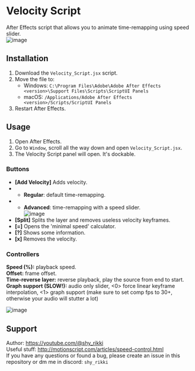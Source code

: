 # Velocity Script
After Effects script that allows you to animate time-remapping using speed slider.  
![image](https://github.com/eirisocherry/velocity-script/assets/115040224/81934aea-8e62-4647-97d9-1a03598343e3)  


## Installation
1. Download the `Velocity_Script.jsx` script.  
2. Move the file to:  
   - Windows: `C:\Program Files\Adobe\Adobe After Effects <version>\Support Files\Scripts\ScriptUI Panels`  
   - macOS: `/Applications/Adobe After Effects <version>/Scripts/ScriptUI Panels`  
3. Restart After Effects.  

## Usage
1. Open After Effects.  
2. Go to `Window`, scroll all the way down and open `Velocity_Script.jsx`.  
3. The Velocity Script panel will open. It's dockable.  

### Buttons
- **[Add Velocity]** Adds velocity.  
- - **Regular**: default time-remapping.  
- - **Advanced**: time-remapping with a speed slider.  
![image](https://github.com/eirisocherry/velocity-script/assets/115040224/31f331f9-3a6d-487e-9cfa-2fbbfc3cc8fd)  
- **[Split]** Splits the layer and removes useless velocity keyframes.  
- **[=]** Opens the 'minimal speed' calculator.  
- **[?]** Shows some information.  
- **[x]** Removes the velocity.  

### Controllers
**Speed (%):** playback speed.  
**Offset:** frame offset.  
**Time-reverse layer:** reverse playback, play the source from end to start.  
**Graph support (SLOW!):** audio only slider, <0> force linear keyframe interpolation, <1> graph support (make sure to set comp fps to 30+, otherwise your audio will stutter a lot)  

![image](https://github.com/eirisocherry/velocity-script/assets/115040224/cfd2bc86-881b-4be8-9cba-527ccea5083f)  

## Support
Author: https://youtube.com/@shy_rikki  
Useful stuff: http://motionscript.com/articles/speed-control.html  
If you have any questions or found a bug, please create an issue in this repository or dm me in discord: `shy_rikki`  
